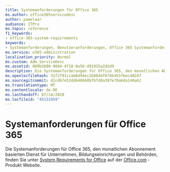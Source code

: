 ```yaml
---
title: Systemanforderungen für Office 365
ms.author: office365servicedesc
author: pamelaar
audience: ITPro
ms.topic: reference
f1_keywords:
- office-365-system-requirements
keywords:
- Systemanforderungen, Benutzeranforderungen, Office 365 Systemanforderungen
ms.service: o365-administration
localization_priority: Normal
ms.custom: Adm_ServiceDesc
ms.assetid: 089b3880-9094-4f18-8a56-d91915a2d2d9
description: Die Systemanforderungen für Office 365, den monatlichen Abonnement basierten Dienst für Unternehmen, Bildungseinrichtungen und Behörden, finden Sie unter System Requirements for Office auf der Office.com-Produkt Website.
ms.openlocfilehash: 31f2791ccab6d94ec2b6644f674b455fbec40247
ms.sourcegitcommit: d2cd67e52dd646b68bfbfd8a387e70a6da140a62
ms.translationtype: MT
ms.contentlocale: de-DE
ms.lasthandoff: 07/14/2020
ms.locfileid: "45131959"
---
```

# <a name="office-365-system-requirements"></a>Systemanforderungen für Office 365

Die Systemanforderungen für Office 365, den monatlichen Abonnement basierten Dienst für Unternehmen, Bildungseinrichtungen und Behörden, finden Sie unter [System Requirements for Office](https://go.microsoft.com/fwlink/?LinkID=626095&amp;clcid=0x409) auf der [Office.com](https://go.microsoft.com/fwlink/?LinkID=509817&amp;clcid=0x409) -Produkt Website. 
  

